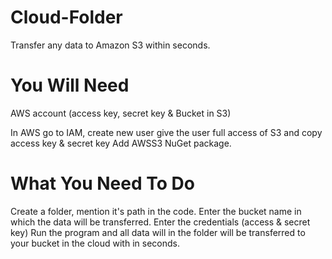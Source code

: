 # Cloud-Folder
Transfer any data to Amazon S3 within seconds.

# You Will Need
AWS account (access key, secret key & Bucket in S3)
   
In AWS go to IAM, create new user give the user full access of S3 and copy access key & secret key
Add AWSS3 NuGet package.

# What You Need To Do
Create a folder, mention it's path in the code.
Enter the bucket name in which the data will be transferred.
Enter the credentials (access & secret key)
Run the program and all data will in the folder will be transferred to your bucket in the cloud with in seconds.
